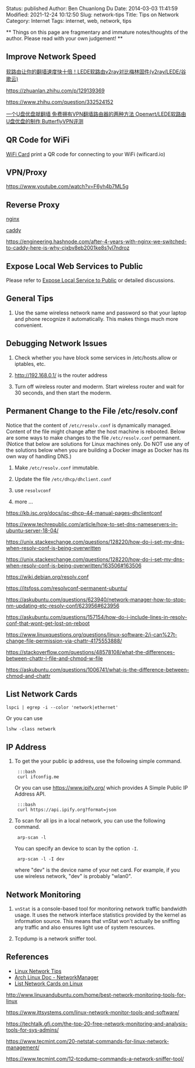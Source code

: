 Status: published
Author: Ben Chuanlong Du
Date: 2014-03-03 11:41:59
Modified: 2021-12-24 10:12:50
Slug: network-tips
Title: Tips on Network
Category: Internet
Tags: internet, web, network, tips

**
Things on this page are fragmentary and immature notes/thoughts of the author. 
Please read with your own judgement!
**


## Improve Network Speed

[软路由让你的翻墙速度快十倍！LEDE软路由v2ray对比梅林固件(v2ray/LEDE/谷歌云)](https://www.youtube.com/watch?v=WqSCkr8DuRI)

https://zhuanlan.zhihu.com/p/129139369

https://www.zhihu.com/question/332524152

[一个U盘优盘就翻墙 免费拥有VPN翻墙路由器的两种方法 Openwrt/LEDE软路由U盘优盘的制作 ButterflyVPN评测](https://www.youtube.com/watch?v=FeRgNwa0eOA)

## QR Code for WiFi

[WiFi Card](https://github.com/bndw/wifi-card)
print a QR code for connecting to your WiFi (wificard.io)

## VPN/Proxy

https://www.youtube.com/watch?v=F6yh4b7ML5g

## Reverse Proxy 

[nginx](https://github.com/nginx/nginx)

[caddy](https://github.com/caddyserver/caddy)

https://engineering.hashnode.com/after-4-years-with-nginx-we-switched-to-caddy-here-is-why-cjxbv8eb2001ke8s1yl7ndroz

## Expose Local Web Services to Public

Please refer to
[Expose Local Service to Public](https://www.legendu.net/misc/blog/expose-local-service-to-public)
or detailed discussions.

## General Tips

1. Use the same wireless network name and password 
    so that your laptop and phone recognize it automatically.
    This makes things much more convenient.

## Debugging Network Issues

1. Check whether you have block some services in /etc/hosts.allow or iptables, etc.

2. http://192.168.0.1/ is the router address

3. Turn off wireless router and moderm. 
    Start wireless router and wait for 30 seconds,
    and then start the moderm.

## Permanent Change to the File /etc/resolv.conf

Notice that the content of `/etc/resolv.conf` is dynamically managed. 
Content of the file might change after the host machine is rebooted. 
Below are some ways to make changes to the file `/etc/resolv.conf` permanent.
(Notice that below are solutions for Linux machines only.
Do NOT use any of the solutions below when you are building a Docker image
as Docker has its own way of handling DNS.)

1. Make `/etc/resolv.conf` immutable. 

2. Update the file `/etc/dhcp/dhclient.conf`

3. use `resolvconf`

4. more ...

https://kb.isc.org/docs/isc-dhcp-44-manual-pages-dhclientconf

https://www.techrepublic.com/article/how-to-set-dns-nameservers-in-ubuntu-server-18-04/

https://unix.stackexchange.com/questions/128220/how-do-i-set-my-dns-when-resolv-conf-is-being-overwritten

https://unix.stackexchange.com/questions/128220/how-do-i-set-my-dns-when-resolv-conf-is-being-overwritten/163506#163506

https://wiki.debian.org/resolv.conf

https://itsfoss.com/resolvconf-permanent-ubuntu/

https://askubuntu.com/questions/623940/network-manager-how-to-stop-nm-updating-etc-resolv-conf/623956#623956

https://askubuntu.com/questions/157154/how-do-i-include-lines-in-resolv-conf-that-wont-get-lost-on-reboot

https://www.linuxquestions.org/questions/linux-software-2/i-can%27t-change-file-permission-via-chattr-4175553888/

https://stackoverflow.com/questions/48578108/what-the-differences-between-chattr-i-file-and-chmod-w-file

https://askubuntu.com/questions/1006741/what-is-the-difference-between-chmod-and-chattr


## List Network Cards 

    lspci | egrep -i --color 'network|ethernet'

Or you can use 

    lshw -class network

## IP Address

1. To get the your public ip address, use the following simple command.

        :::bash
        curl ifconfig.me

    Or you can use https://www.ipify.org/ 
    which provides A Simple Public IP Address API.

        :::bash
        curl https://api.ipify.org?format=json

2. To scan for all ips in a local network, you can use the following command.

        arp-scan -l

    You can specify an device to scan by the option `-I`.

        arp-scan -l -I dev

    where "dev" is the device name of your net card. 
    For example, 
    if you use wireless network, "dev" is probably "wlan0".

## Network Monitoring

1. `vnStat` is a console-based tool for monitoring network traffic bandwidth usage. 
    It uses the network interface statistics provided by the kernel as information source. 
    This means that vnStat won't actually be sniffing any traffic 
    and also ensures light use of system resources. 

2. Tcpdump is a network sniffer tool.

## References

- [Linux Network Tips](http://www.legendu.net/misc/blog/linux-network-tools)
- [Arch Linux Doc - NetworkManager](https://wiki.archlinux.org/index.php/NetworkManager)
- [List Network Cards on Linux](https://www.cyberciti.biz/faq/linux-list-network-cards-command/)

http://www.linuxandubuntu.com/home/best-network-monitoring-tools-for-linux

https://www.ittsystems.com/linux-network-monitor-tools-and-software/

https://techtalk.gfi.com/the-top-20-free-network-monitoring-and-analysis-tools-for-sys-admins/

https://www.tecmint.com/20-netstat-commands-for-linux-network-management/

https://www.tecmint.com/12-tcpdump-commands-a-network-sniffer-tool/
